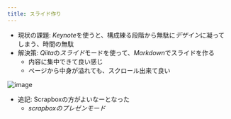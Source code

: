 ```yaml
---
title: スライド作り
---
```


* 現状の課題: *Keynote*を使うと、構成練る段階から無駄に*デザイン*に凝ってしまう、時間の無駄
* 解決策: *Qiita*の*スライド*モードを使って、*Markdown*でスライドを作る
  * 内容に集中できて良い感じ
  * ページから中身が溢れても、スクロール出来て良い

![image](https://gyazo.com/19ce6626aebb191daaeb9618364cfdd9/thumb/1000)

* 追記: Scrapboxの方がよいなーとなった
  * *scrapboxのプレゼンモード*
